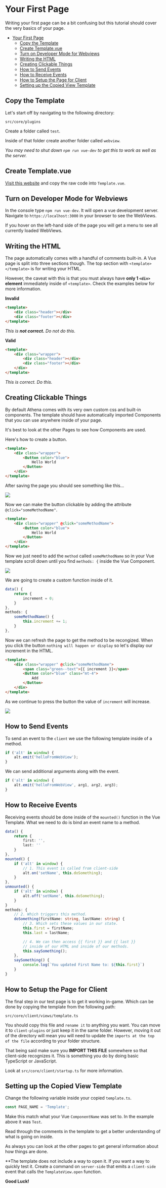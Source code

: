 # Your First Page

Writing your first page can be a bit confusing but this tutorial should cover the very basics of your page. 

- [Your First Page](#your-first-page)
  - [Copy the Template](#copy-the-template)
  - [Create Template.vue](#create-templatevue)
  - [Turn on Developer Mode for Webviews](#turn-on-developer-mode-for-webviews)
  - [Writing the HTML](#writing-the-html)
  - [Creating Clickable Things](#creating-clickable-things)
  - [How to Send Events](#how-to-send-events)
  - [How to Receive Events](#how-to-receive-events)
  - [How to Setup the Page for Client](#how-to-setup-the-page-for-client)
  - [Setting up the Copied View Template](#setting-up-the-copied-view-template)

## Copy the Template

Let's start off by navigating to the following directory:

```
src/core/plugins
```

Create a folder called `test`.

Inside of that folder create another folder called `webview`.

_You may need to shut down `npm run vue-dev` to get this to work as well as the server._

## Create Template.vue

[Visit this website](https://github.com/Stuyk/altv-athena-plugin-template/blob/main/webview/ExamplePlugin.vue) and copy the raw code into `Template.vue`.

## Turn on Developer Mode for Webviews

In the console type `npm run vue-dev`. It will open a vue development server. Navigate to `https://localhost:3000` in your browser to see the WebViews.

If you hover on the left-hand side of the page you will get a menu to see all currently loaded WebViews.

## Writing the HTML

The page automatically comes with a handful of comments built-in. A Vue page is split into three sections though. The top section with `<template></template>` is for writing your HTML.

However, the caveat with this is that you must always have **only 1 `<div>` element** immediately inside of `<template>`. Check the examples below for more information.

**Invalid**

```html
<template>
    <div class="header"></div>
    <div class="footer"></div>
</template>
```

_This is **not correct.** Do not do this._

**Valid**

```html
<template>
    <div class="wrapper">
        <div class="header"></div>
        <div class="footer"></div>
    </div>
</template>
```

_This is correct. Do this._

## Creating Clickable Things

By default Athena comes with its very own custom css and built-in components. The template should have automatically imported Components that you can use anywhere inside of your page.

It's best to look at the other Pages to see how Components are used.

Here's how to create a button.

```html
<template>
    <div class="wrapper">
        <Button color="blue">
            Hello World
        </Button>
    </div>
</template>
```

After saving the page you should see something like this...

![](https://i.imgur.com/LYTmsKH.png)

Now we can make the button clickable by adding the attribute `@click="someMethodName"`.

```html
<template>
    <div class="wrapper" @click="someMethodName">
        <Button color="blue">
            Hello World
        </Button>
    </div>
</template>
```

Now we just need to add the `method` called `someMethodName` so in your Vue template scroll down until you find `methods: {` inside the Vue Component.

![](https://i.imgur.com/kdGaE1i.png)

We are going to create a custom function inside of it.

```typescript
data() {
    return {
        increment = 0;
    }
},
methods: {
    someMethodName() {
        this.increment += 1;
    }
},
```

Now we can refresh the page to get the method to be recongized. When you click the button `nothing will happen or display` so let's display our increment in the HTML.

```html
<template>
    <div class="wrapper" @click="someMethodName">
        <span class="green--text">{{ increment }}</span>
        <Button color="blue" class="mt-4">
            Add
        </Button>
    </div>
</template>
```

As we continue to press the button the value of `increment` will increase.

![](https://thumbs.gfycat.com/WholeUnlinedHoneyeater-size_restricted.gif)

## How to Send Events

To send an event to the `client` we use the following template inside of a method.

```typescript
if ('alt' in window) {
    alt.emit('helloFromWebView');
}
```

We can send additional arguments along with the event.

```typescript
if ('alt' in window) {
    alt.emit('helloFromWebView', arg1, arg2, arg3);
}
```

## How to Receive Events

Receiving events should be done inside of the `mounted()` function in the Vue Template. What we need to do is bind an event name to a method.

```typescript
data() {
    return {
        first: '',
        last: ''
    }
},
mounted() {
    if ('alt' in window) {
        // 1. This event is called from client-side
        alt.on('setName', this.doSomething);
    }
},
unmounted() {
    if ('alt' in window) {
        alt.off('setName', this.doSomething);
    }
}
methods: {
    // 2. Which triggers this method.
    doSomething(firstName: string, lastName: string) {
        // 3. Which sets these values in our state.
        this.first = firstName;
        this.last = lastName;

        // 4. We can then access {{ first }} and {{ last }}
        // inside of our HTML and inside of our methods.
        this.saySomething();
    },
    saySomething() {
        console.log(`You updated First Name to: ${this.first}`)
    }
}
```

## How to Setup the Page for Client

The final step in our test page is to get it working in-game. Which can be done by copying the template from the following path:

```
src/core/client/views/template.ts
```

You should copy this file and `rename it` to anything you want. You can move it to `client-plugins` or just keep it in the same folder. However, moving it out of the directory will mean you will need to update the `imports at the top of the file` according to your folder structure.

That being said make sure you **IMPORT THIS FILE** somewhere so that client-side recognizes it. This is something you do by doing basic TypeScript or JavaScript.

Look at `src/core/client/startup.ts` for more information.

## Setting up the Copied View Template

Change the following variable inside your copied `template.ts`.

```typescript
const PAGE_NAME = 'Template';
```

Make this match what your Vue `ComponentName` was set to. In the example above it was `Test`.

Read through the comments in the template to get a better understanding of what is going on inside.

As always you can look at the other pages to get general information about how things are done.

**The template does not include a way to open it. If you want a way to quickly test it. Create a command on `server-side` that emits a `client-side` event that calls the `TemplateView.open` function.

**Good Luck!**
